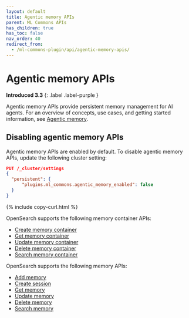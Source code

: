 ```yaml
---
layout: default
title: Agentic memory APIs
parent: ML Commons APIs
has_children: true
has_toc: false
nav_order: 40
redirect_from: 
  - /ml-commons-plugin/api/agentic-memory-apis/
---
```


# Agentic memory APIs
**Introduced 3.3**
{: .label .label-purple }

Agentic memory APIs provide persistent memory management for AI agents. For an overview of concepts, use cases, and getting started information, see [Agentic memory]({{site.url}}{{site.baseurl}}/ml-commons-plugin/agentic-memory/).

## Disabling agentic memory APIs

Agentic memory APIs are enabled by default. To disable agentic memory APIs, update the following cluster setting:

```json
PUT /_cluster/settings
{
  "persistent": {
      "plugins.ml_commons.agentic_memory_enabled": false
  }
}
```
{% include copy-curl.html %}

OpenSearch supports the following memory container APIs:

- [Create memory container]({{site.url}}{{site.baseurl}}/ml-commons-plugin/api/agentic-memory-apis/create-memory-container/)
- [Get memory container]({{site.url}}{{site.baseurl}}/ml-commons-plugin/api/agentic-memory-apis/get-memory-container/)
- [Update memory container]({{site.url}}{{site.baseurl}}/ml-commons-plugin/api/agentic-memory-apis/update-memory-container/)
- [Delete memory container]({{site.url}}{{site.baseurl}}/ml-commons-plugin/api/agentic-memory-apis/delete-memory-container/)
- [Search memory container]({{site.url}}{{site.baseurl}}/ml-commons-plugin/api/agentic-memory-apis/search-memory-container/)

OpenSearch supports the following memory APIs:

- [Add memory]({{site.url}}{{site.baseurl}}/ml-commons-plugin/api/agentic-memory-apis/add-memory/)
- [Create session]({{site.url}}{{site.baseurl}}/ml-commons-plugin/api/agentic-memory-apis/create-session/)
- [Get memory]({{site.url}}{{site.baseurl}}/ml-commons-plugin/api/agentic-memory-apis/get-memory/)
- [Update memory]({{site.url}}{{site.baseurl}}/ml-commons-plugin/api/agentic-memory-apis/update-memory/)
- [Delete memory]({{site.url}}{{site.baseurl}}/ml-commons-plugin/api/agentic-memory-apis/delete-memory/)
- [Search memory]({{site.url}}{{site.baseurl}}/ml-commons-plugin/api/agentic-memory-apis/search-memory/)